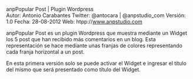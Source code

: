 anpPopular Post | Plugin Wordpress </br>
Autor: Antonio Carabantes
Twitter: @antocara | @anpstudio_com
Versión: 1.0
Fecha: 28-08-2012
Web: htpp://www.anpstudio.com

anpPopular Post es un plugin Wordpress que muestra mediante un Widget los 5 post que han recibido más comentarios en un blog. Esta representación se hace mediante unas franjas de colores representando cada franja horizontal a un post. 


En esta primera versión solo se puede activar el Widget e ingresar el título del mismo que será  presentado como título del Widget.


